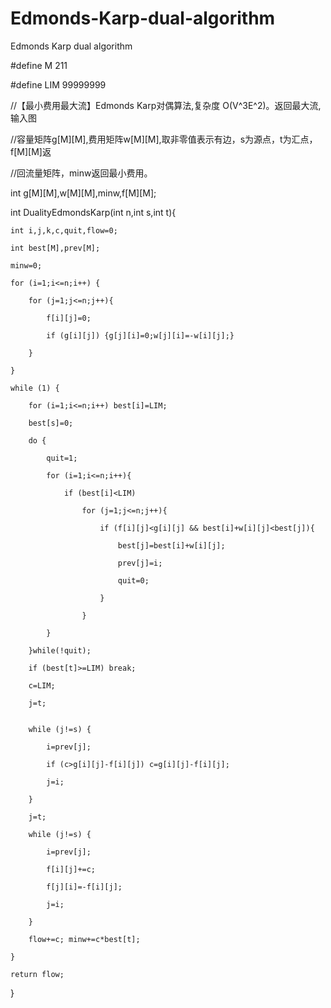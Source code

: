 # Edmonds-Karp-dual-algorithm

Edmonds Karp dual algorithm

#define M 211

#define LIM 99999999

//【最小费用最大流】Edmonds Karp对偶算法,复杂度 O(V^3E^2)。返回最大流,输入图

//容量矩阵g[M][M],费用矩阵w[M][M],取非零值表示有边，s为源点，t为汇点，f[M][M]返

//回流量矩阵，minw返回最小费用。

int g[M][M],w[M][M],minw,f[M][M];

int DualityEdmondsKarp(int n,int s,int t){	

	int i,j,k,c,quit,flow=0;
  
	int best[M],prev[M];
  
	minw=0;
  
	for (i=1;i<=n;i++) {
  
		for (j=1;j<=n;j++){
    
			f[i][j]=0;
      
			if (g[i][j]) {g[j][i]=0;w[j][i]=-w[i][j];}
      
		}
    
	}
  
	while (1) {
  
		for (i=1;i<=n;i++) best[i]=LIM;
    
		best[s]=0;
    
		do {
    
			quit=1;
      
			for (i=1;i<=n;i++){
      
				if (best[i]<LIM)
        
					for (j=1;j<=n;j++){
          
						if (f[i][j]<g[i][j] && best[i]+w[i][j]<best[j]){
            
							best[j]=best[i]+w[i][j];
              
							prev[j]=i;
              
							quit=0;
              
						}
            
					}
          
			}
      
		}while(!quit);
    
		if (best[t]>=LIM) break;
    
		c=LIM;
    
		j=t;
    

		while (j!=s) {
    
			i=prev[j];
      
			if (c>g[i][j]-f[i][j]) c=g[i][j]-f[i][j];
      
			j=i;
      
		}
    
		j=t;
    
		while (j!=s) {
    
			i=prev[j];
      
			f[i][j]+=c;
      
			f[j][i]=-f[i][j];
      
			j=i;
      
		}
    
		flow+=c; minw+=c*best[t];
    
	}
  
	return flow;
  
}


